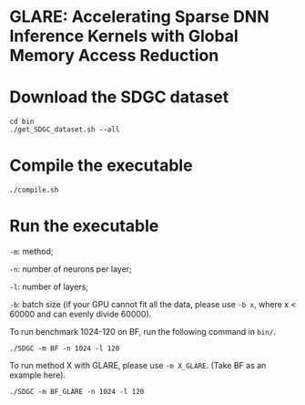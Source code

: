 # GLARE: Accelerating Sparse DNN Inference Kernels with Global Memory Access Reduction
# Download the SDGC dataset
```
cd bin
./get_SDGC_dataset.sh --all
```
# Compile the executable
```
./compile.sh
```
# Run the executable
`-m`: method;

`-n`: number of neurons per layer;

`-l`: number of layers;

`-b`: batch size (if your GPU cannot fit all the data, please use `-b x`, where x < 60000 and can evenly divide 60000).

To run benchmark 1024-120 on BF, run the following command in `bin/`.
```
./SDGC -m BF -n 1024 -l 120
```
To run method X with GLARE, please use `-m X_GLARE`. (Take BF as an example here).
```
./SDGC -m BF_GLARE -n 1024 -l 120
```
